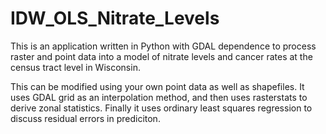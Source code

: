 # IDW_OLS_Nitrate_Levels
This is an application written in Python with GDAL dependence to process raster and point data into a model of nitrate levels and cancer rates at the census tract level in Wisconsin.

This can be modified using your own point data as well as shapefiles. It uses GDAL grid as an interpolation method, and then uses rasterstats to derive zonal statistics. Finally it uses ordinary least squares regression to discuss residual errors in prediciton. 
